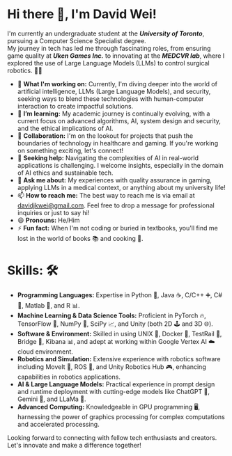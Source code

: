 # Hi there 👋, I'm David Wei!

<!--
**david-wei-01001/david-wei-01001** is a ✨ _special_ ✨ repository because its `README.md` (this file) appears on your GitHub profile.
-->

I'm currently an undergraduate student at the ***University of Toronto***, pursuing a Computer Science Specialist degree.\
My journey in tech has led me through fascinating roles, from ensuring game quality at ***Uken Games Inc.*** to innovating at the ***MEDCVR lab***, where I explored the use of Large Language Models (LLMs) to control surgical robotics. 🤖✨

- 🔭 **What I'm working on:** Currently, I'm diving deeper into the world of artificial intelligence, LLMs (Large Language Models), and security, seeking ways to blend these technologies with human-computer interaction to create impactful solutions.
- 🌱 **I’m learning:** My academic journey is continually evolving, with a current focus on advanced algorithms, AI, system design and security, and the ethical implications of AI.
- 👯 **Collaboration:** I'm on the lookout for projects that push the boundaries of technology in healthcare and gaming. If you're working on something exciting, let's connect!
- 🤔 **Seeking help:** Navigating the complexities of AI in real-world applications is challenging. I welcome insights, especially in the domain of AI ethics and sustainable tech.
- 💬 **Ask me about:** My experiences with quality assurance in gaming, applying LLMs in a medical context, or anything about my university life!
- 📫 **How to reach me:** The best way to reach me is via email at davidjkwei@gmail.com. Feel free to drop a message for professional inquiries or just to say hi!
- 😄 **Pronouns:** He/Him
- ⚡ **Fun fact:** When I'm not coding or buried in textbooks, you'll find me lost in the world of books 📚 and cooking 🍳.

# Skills: 🛠️
- **Programming Languages:** Expertise in Python 🐍, Java ☕, C/C++ ➕, C# 🔷, Matlab 🔢, and R 📊.
- **Machine Learning & Data Science Tools:** Proficient in PyTorch 🔥, TensorFlow 🧠, NumPy 🔢, SciPy 📈, and Unity (both 2D 🕹️ and 3D 🌐).
- **Software & Environment:** Skilled in using UNIX 🐧, Docker 🐳, TestRail 🚄, Bridge 🌉, Kibana 📊, and adept at working within Google Vertex AI ☁️ cloud environment.
- **Robotics and Simulation:** Extensive experience with robotics software including MoveIt 🤖, ROS 🌹, and Unity Robotics Hub 🎮, enhancing capabilities in robotics applications.
- **AI & Large Language Models:** Practical experience in prompt design and runtime deployment with cutting-edge models like ChatGPT 💬, Gemini 🌟, and LLaMa 🦙.
- **Advanced Computing:** Knowledgeable in GPU programming 🖥️, harnessing the power of graphics processing for complex computations and accelerated processing.

Looking forward to connecting with fellow tech enthusiasts and creators. Let's innovate and make a difference together!


